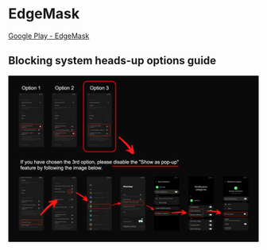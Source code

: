 # EdgeMask
[Google Play - EdgeMask](https://play.google.com/store/apps/details?id=kim.uno.s8)

## Blocking system heads-up options guide
![blocking system heads-up options guide](https://github.com/ikmuwn/EdgeMaskBlog/raw/main/blocking%20system%20heads-up%20options%20guide.png)
